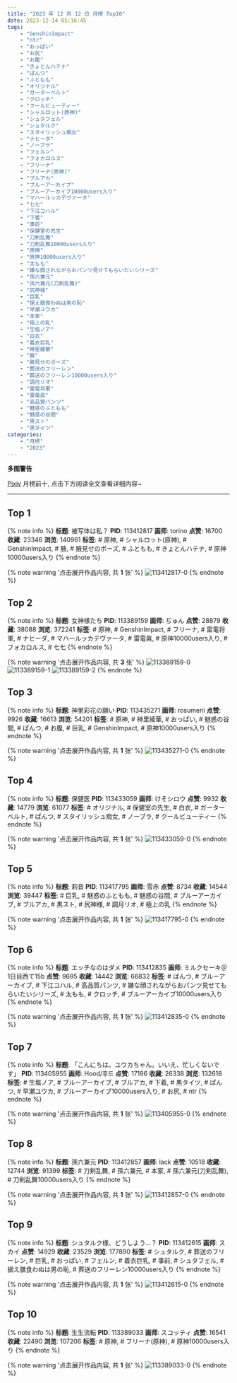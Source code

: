 ```yaml
---
title: "2023 年 12 月 12 日 月榜 Top10"
date: 2023-12-14 05:16:45
tags:
    - "GenshinImpact"
    - "ntr"
    - "おっぱい"
    - "お尻"
    - "お腹"
    - "きょとんハテナ"
    - "ぱんつ"
    - "ふともも"
    - "オリジナル"
    - "ガーターベルト"
    - "クロッチ"
    - "クールビューティー"
    - "シャルロット(原神)"
    - "シュタフェル"
    - "シュタルク"
    - "スタイリッシュ痴女"
    - "ナヒーダ"
    - "ノーブラ"
    - "フェルン"
    - "フォカロルス"
    - "フリーナ"
    - "フリーナ(原神)"
    - "ブルアカ"
    - "ブルーアーカイブ"
    - "ブルーアーカイブ10000users入り"
    - "マハールッカデヴァータ"
    - "七七"
    - "下江コハル"
    - "下着"
    - "事前"
    - "保健室の先生"
    - "刀剣乱舞"
    - "刀剣乱舞10000users入り"
    - "原神"
    - "原神10000users入り"
    - "太もも"
    - "嫌な顔されながらおパンツ見せてもらいたいシリーズ"
    - "孫六兼元"
    - "孫六兼元(刀剣乱舞)"
    - "尻神様"
    - "巨乳"
    - "据え膳食わぬは男の恥"
    - "早瀬ユウカ"
    - "本家"
    - "極上の乳"
    - "生塩ノア"
    - "白衣"
    - "着衣巨乳"
    - "神里綾華"
    - "腋"
    - "腋見せのポーズ"
    - "葬送のフリーレン"
    - "葬送のフリーレン10000users入り"
    - "調月リオ"
    - "雷電将軍"
    - "雷電眞"
    - "高品質パンツ"
    - "魅惑のふともも"
    - "魅惑の谷間"
    - "黒スト"
    - "黒タイツ"
categories:
    - "月榜"
    - "2023"
---
```


<i class="fa fa-triangle-exclamation"></i>**多图警告**<i class="fa fa-triangle-exclamation"></i>

[Pixiv](https://www.pixiv.net/) 月榜前十, 点击下方阅读全文查看详细内容~

<!-- more -->

---

## Top 1

{% note info %}
**标题**: 被写体は私？
**PID**: 113412817 **画师**: torino
**点赞**: 16700 **收藏**: 23346 **浏览**: 140961
**标签**: # 原神, # シャルロット(原神), # GenshinImpact, # 腋, # 腋見せのポーズ, # ふともも, # きょとんハテナ, # 原神10000users入り
{% endnote %}

{% note warning '点击展开作品内容, 共 **1** 张' %}
![113412817-0](https://i.pixiv.re/img-original/img/2023/11/15/00/00/23/113412817_p0.jpg)
{% endnote %}

## Top 2

{% note info %}
**标题**: 女神様たち
**PID**: 113389159 **画师**: ぢゅん
**点赞**: 28879 **收藏**: 38088 **浏览**: 372241
**标签**: # 原神, # GenshinImpact, # フリーナ, # 雷電将軍, # ナヒーダ, # マハールッカデヴァータ, # 雷電眞, # 原神10000users入り, # フォカロルス, # 七七
{% endnote %}

{% note warning '点击展开作品内容, 共 **3** 张' %}
![113389159-0](https://i.pixiv.re/img-original/img/2023/11/14/00/00/47/113389159_p0.jpg)
![113389159-1](https://i.pixiv.re/img-original/img/2023/11/14/00/00/47/113389159_p1.jpg)
![113389159-2](https://i.pixiv.re/img-original/img/2023/11/14/00/00/47/113389159_p2.jpg)
{% endnote %}

## Top 3

{% note info %}
**标题**: 神里彩花の願い
**PID**: 113435271 **画师**: rosumerii
**点赞**: 9926 **收藏**: 16613 **浏览**: 54201
**标签**: # 原神, # 神里綾華, # おっぱい, # 魅惑の谷間, # ぱんつ, # お腹, # 巨乳, # GenshinImpact, # 原神10000users入り
{% endnote %}

{% note warning '点击展开作品内容, 共 **1** 张' %}
![113435271-0](https://i.pixiv.re/img-original/img/2023/11/15/22/57/52/113435271_p0.jpg)
{% endnote %}

## Top 4

{% note info %}
**标题**: 保健医
**PID**: 113433059 **画师**: けそシロウ
**点赞**: 9932 **收藏**: 14779 **浏览**: 61077
**标签**: # オリジナル, # 保健室の先生, # 白衣, # ガーターベルト, # ぱんつ, # スタイリッシュ痴女, # ノーブラ, # クールビューティー
{% endnote %}

{% note warning '点击展开作品内容, 共 **1** 张' %}
![113433059-0](https://i.pixiv.re/img-original/img/2023/11/15/21/43/33/113433059_p0.jpg)
{% endnote %}

## Top 5

{% note info %}
**标题**: 莉音
**PID**: 113417795 **画师**: 雪赤
**点赞**: 8734 **收藏**: 14544 **浏览**: 39447
**标签**: # 巨乳, # 魅惑のふともも, # 魅惑の谷間, # ブルーアーカイブ, # ブルアカ, # 黒スト, # 尻神様, # 調月リオ, # 極上の乳
{% endnote %}

{% note warning '点击展开作品内容, 共 **1** 张' %}
![113417795-0](https://i.pixiv.re/img-original/img/2023/11/15/05/14/41/113417795_p0.jpg)
{% endnote %}

## Top 6

{% note info %}
**标题**: エッチなのはダメ
**PID**: 113412835 **画师**: ミルクセーキ＠1日目西て15b
**点赞**: 9695 **收藏**: 14442 **浏览**: 66832
**标签**: # ぱんつ, # ブルーアーカイブ, # 下江コハル, # 高品質パンツ, # 嫌な顔されながらおパンツ見せてもらいたいシリーズ, # 太もも, # クロッチ, # ブルーアーカイブ10000users入り
{% endnote %}

{% note warning '点击展开作品内容, 共 **1** 张' %}
![113412835-0](https://i.pixiv.re/img-original/img/2023/11/15/00/00/27/113412835_p0.jpg)
{% endnote %}

## Top 7

{% note info %}
**标题**: 「こんにちは。ユウカちゃん。いいえ、忙しくないです」
**PID**: 113405955 **画师**: Hood/후드
**点赞**: 17196 **收藏**: 26338 **浏览**: 132618
**标签**: # 生塩ノア, # ブルーアーカイブ, # ブルアカ, # 下着, # 黒タイツ, # ぱんつ, # 早瀬ユウカ, # ブルーアーカイブ10000users入り, # お尻, # ntr
{% endnote %}

{% note warning '点击展开作品内容, 共 **1** 张' %}
![113405955-0](https://i.pixiv.re/img-original/img/2023/11/14/19/54/54/113405955_p0.png)
{% endnote %}

## Top 8

{% note info %}
**标题**: 孫六兼元
**PID**: 113412857 **画师**: lack
**点赞**: 10518 **收藏**: 12744 **浏览**: 91399
**标签**: # 刀剣乱舞, # 孫六兼元, # 本家, # 孫六兼元(刀剣乱舞), # 刀剣乱舞10000users入り
{% endnote %}

{% note warning '点击展开作品内容, 共 **1** 张' %}
![113412857-0](https://i.pixiv.re/img-original/img/2023/11/15/00/00/32/113412857_p0.png)
{% endnote %}

## Top 9

{% note info %}
**标题**: シュタルク様、どうしよう…？
**PID**: 113412615 **画师**: スカイ
**点赞**: 14929 **收藏**: 23529 **浏览**: 177890
**标签**: # シュタルク, # 葬送のフリーレン, # 巨乳, # おっぱい, # フェルン, # 着衣巨乳, # 事前, # シュタフェル, # 据え膳食わぬは男の恥, # 葬送のフリーレン10000users入り
{% endnote %}

{% note warning '点击展开作品内容, 共 **1** 张' %}
![113412615-0](https://i.pixiv.re/img-original/img/2023/11/14/23/55/43/113412615_p0.jpg)
{% endnote %}

## Top 10

{% note info %}
**标题**: 生生流転
**PID**: 113389033 **画师**: スコッティ
**点赞**: 16541 **收藏**: 22490 **浏览**: 107206
**标签**: # 原神, # フリーナ(原神), # 原神10000users入り
{% endnote %}

{% note warning '点击展开作品内容, 共 **1** 张' %}
![113389033-0](https://i.pixiv.re/img-original/img/2023/11/14/00/00/14/113389033_p0.jpg)
{% endnote %}
